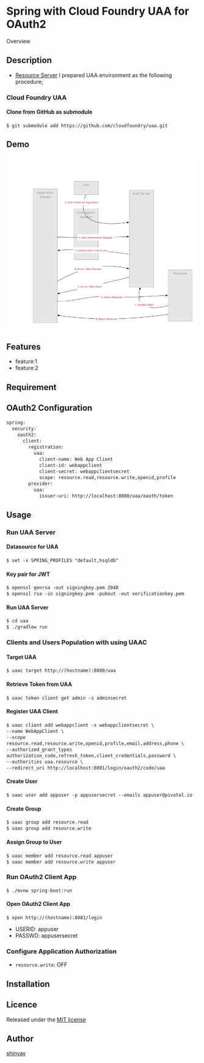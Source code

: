 # Spring with Cloud Foundry UAA for OAuth2

Overview

## Description

- [Resource Server](https://github.com/shinyay/spring-with-uaa-resource-server)
I prepared UAA environment as the following procedure;

### Cloud Foundry UAA
#### Clone from GitHub as submodule
```
$ git submodule add https://github.com/cloudfoundry/uaa.git
```

## Demo
![](images/OAuth2_AuthorizationFlow.png)
## Features

- feature:1
- feature:2

## Requirement

## OAuth2 Configuration

```
spring:
  security:
    oauth2:
      client:
        registration:
          uaa:
            client-name: Web App Client
            client-id: webappclient
            client-secret: webappclientsecret
            scope: resource.read,resource.write,openid,profile
        provider:
          uaa:
            issuer-uri: http://localhost:8080/uaa/oauth/token
```
## Usage
### Run UAA Server
#### Datasource for UAA
```
$ set -x SPRING_PROFILES "default,hsqldb"
```

#### Key pair for JWT
```
$ openssl genrsa -out signingkey.pem 2048
$ openssl rsa -in signingkey.pem -pubout -out verificationkey.pem
```

#### Run UAA Server
```
$ cd uaa
$ ./gradlew run
```

### Clients and Users Population with using UAAC
#### Target UAA
```
$ uaac target http://(hostname):8080/uaa
```

#### Retrieve Token from UAA
```
$ uaac token client get admin -s adminsecret
```

#### Register UAA Client
```
$ uaac client add webappclient -s webappclientsecret \
--name WebAppClient \
--scope resource.read,resource.write,openid,profile,email,address,phone \
--authorized_grant_types authorization_code,refresh_token,client_credentials,password \
--authorities uaa.resource \
--redirect_uri http://localhost:8081/login/oauth2/code/uaa
```

#### Create User
```
$ uaac user add appuser -p appusersecret --emails appuser@pivotal.io
```

#### Create Group
```
$ uaac group add resource.read
$ uaac group add resource.write
```

#### Assign Group to User
```
$ uaac member add resource.read appuser
$ uaac member add resource.write appuser
```

### Run OAuth2 Client App
```
$ ./mvnw spring-boot:run
```

#### Open OAuth2 Client App
```
$ open http://(hostname):8081/login
```

- USERID: appuser
- PASSWD: appusersecret

### Configure Application Authorization
- `resource.write`: OFF

## Installation

## Licence

Released under the [MIT license](https://gist.githubusercontent.com/shinyay/56e54ee4c0e22db8211e05e70a63247e/raw/34c6fdd50d54aa8e23560c296424aeb61599aa71/LICENSE)

## Author

[shinyay](https://github.com/shinyay)
